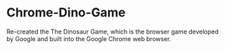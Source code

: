 # Chrome-Dino-Game
Re-created the The Dinosaur Game, which is the browser game developed by Google and built into the Google Chrome web browser. 
